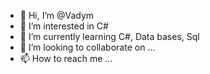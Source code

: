 - 👋 Hi, I’m @Vadym
- 👀 I’m interested in C#
- 🌱 I’m currently learning C#, Data bases, Sql
- 💞️ I’m looking to collaborate on ...
- 📫 How to reach me ...

<!---
Vadym6917012/Vadym6917012 is a ✨ special ✨ repository because its `README.md` (this file) appears on your GitHub profile.
You can click the Preview link to take a look at your changes.
--->
